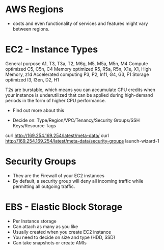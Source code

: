 

# AWS Regions
- costs and even functionality of services and features might
vary between regions.


# EC2 - Instance Types
General purpose A1, T3, T3a, T2, M6g, M5, M5a, M5n, M4
Compute optimized C5, C5n, C4
Memory optimized R5, R5a, R5n, X1e, X1, High Memory, z1d
Accelerated computing P3, P2, Inf1, G4, G3, F1
Storage optimized I3, I3en, D2, H1


T2s are burstable, which means you can accumulate CPU credits when your
instance is underutilized that can be applied during high-demand periods in
the form of higher CPU performance.
* Find out more about this

- Decide on:
Type/Region/VPC/Tenancy/Security Groups/SSH Keys/Resource Tags


curl http://169.254.169.254/latest/meta-data/
curl http://169.254.169.254/latest/meta-data/security-groups launch-wizard-1


# Security Groups
- They are the Firewall of your EC2 instances
- By default, a security group will deny all incoming traffic while permitting all outgoing traffic.



# EBS - Elastic Block Storage
- Per Instance storage
- Can attach as many as you like
- Usually created when you create EC2 instance
- You need to decide on size and type (HDD, SSD)
- Can take snapshots or create AMIs
